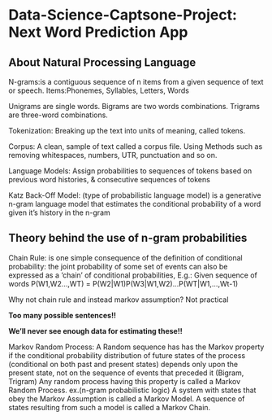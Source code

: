# Data-Science-Captsone-Project: Next Word Prediction App

## About Natural Processing Language

N-grams:is a contiguous sequence of n items from a given sequence of text or speech. 
Items:Phonemes, Syllables, Letters, Words 

Unigrams are single words. Bigrams are two words combinations. Trigrams are three-word combinations.

Tokenization: Breaking up the text into units of meaning, called tokens.

Corpus: A clean, sample of text called a corpus file. Using Methods such as removing whitespaces,  numbers, UTR, punctuation and so on.

Language Models: Assign probabilities to sequences of tokens based on previous word histories, & consecutive sequences of tokens

Katz Back-Off Model: (type of probabilistic language model)  is a generative n-gram language model that estimates the conditional probability of a word given it’s history in the n-gram

## Theory behind the use of n-gram probabilities 
Chain Rule:
is one simple consequence of the definition of conditional probability: the joint probability of some set of events can also be expressed as a ‘chain’ of conditional probabilities, 
E.g.: Given sequence of words
P(W1,W2…,WT) = P(W2|W1)P(W3|W1,W2)...P(WT|W1,...,Wt-1)

Why not chain rule and instead markov assumption? Not practical

**Too many possible sentences!!**

**We’ll never see enough data for estimating these!!**

Markov Random Process:
A Random sequence has has the Markov property if the conditional probability distribution of future states of the process (conditional on both past and present states) depends only upon the present state, not on the sequence of events that preceded it (Bigram, Trigram)
Any random process having this property is called a Markov Random Process.
ex.(n-gram probabilistic logic)
A system with states that obey the Markov Assumption is called a Markov Model.
A sequence of states resulting from such a model is called a Markov Chain.
